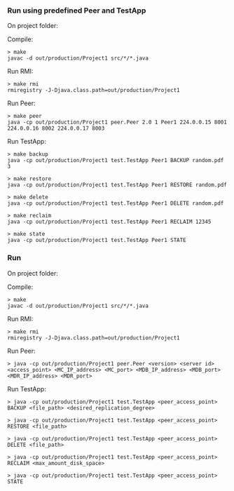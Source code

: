 ### Run using predefined Peer and TestApp

On project folder:

Compile:
```
> make
javac -d out/production/Project1 src/*/*.java
```

Run RMI:
```
> make rmi
rmiregistry -J-Djava.class.path=out/production/Project1
```

Run Peer:
```
> make peer
java -cp out/production/Project1 peer.Peer 2.0 1 Peer1 224.0.0.15 8001 224.0.0.16 8002 224.0.0.17 8003
```

Run TestApp:

```
> make backup
java -cp out/production/Project1 test.TestApp Peer1 BACKUP random.pdf 3
```

```
> make restore
java -cp out/production/Project1 test.TestApp Peer1 RESTORE random.pdf
```

```
> make delete
java -cp out/production/Project1 test.TestApp Peer1 DELETE random.pdf
```

```
> make reclaim
java -cp out/production/Project1 test.TestApp Peer1 RECLAIM 12345
```

```
> make state
java -cp out/production/Project1 test.TestApp Peer1 STATE
```


### Run

On project folder:

Compile:
```
> make
javac -d out/production/Project1 src/*/*.java
```

Run RMI:
```
> make rmi
rmiregistry -J-Djava.class.path=out/production/Project1
```

Run Peer:
```
> java -cp out/production/Project1 peer.Peer <version> <server id> <access_point> <MC_IP_address> <MC_port> <MDB_IP_address> <MDB_port> <MDR_IP_address> <MDR_port>
```

Run TestApp:

```
> java -cp out/production/Project1 test.TestApp <peer_access_point> BACKUP <file_path> <desired_replication_degree>
```

```
> java -cp out/production/Project1 test.TestApp <peer_access_point> RESTORE <file_path>
```

```
> java -cp out/production/Project1 test.TestApp <peer_access_point> DELETE <file_path>
```

```
> java -cp out/production/Project1 test.TestApp <peer_access_point> RECLAIM <max_amount_disk_space>
```

```
> java -cp out/production/Project1 test.TestApp <peer_access_point> STATE
```